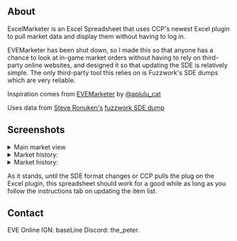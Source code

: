 ## About

ExcelMarketer is an Excel Spreadsheet that uses CCP's newest Excel plugin to pull market data and display them without having to log in.

EVEMarketer has been shut down, so I made this so that anyone has a chance to look at in-game market orders without having to rely on third-party online websites, and designed it so that updating the SDE is relatively simple. The only third-party tool this relies on is Fuzzwork's SDE dumps which are very reliable.

Inspiration comes from [EVEMarketer](https://evemarketer.com/) by [@aplulu_cat](https://twitter.com/aplulu_cat)

Uses data from [Steve Ronuken's](https://github.com/fuzzysteve) [fuzzwork SDE dump](https://www.fuzzwork.co.uk/dump/)

## Screenshots
<details>
<summary>Main market view</summary>
<br>
  
![image](https://github.com/PeterVLee/ExcelMarketer/assets/28315326/965cb770-6efe-4148-9de4-f2a33aa8ac71)

</details>

<details>
<summary>Market history:</summary>
<br>
  
![image](https://github.com/PeterVLee/ExcelMarketer/assets/28315326/b8fb5639-1fe7-49fc-a202-7d11a23b0778)

</details>

<details>
<summary>Market history:</summary>
<br>
Unfinished UI but it works

![image](https://github.com/PeterVLee/ExcelMarketer/assets/28315326/803f7846-4095-4b4e-b3c1-c6a0d6633918)

</details>

As it stands, until the SDE format changes or CCP pulls the plug on the Excel plugin, this spreadsheet should work for a good while as long as you follow the instructions tab on updating the item list.

## Contact

EVE Online IGN: baseLine
Discord: the_peter.

